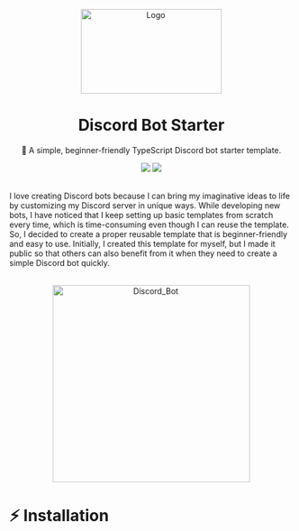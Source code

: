 <p align="center">
  <a href="#">
    
  </a>
  <p align="center">
   <img width="250" height="150" src="https://us-east-1.tixte.net/uploads/ajax.tixte.co/discord-dev-logo.png" alt="Logo">
  </p>
  <h1 align="center"><b>Discord Bot Starter</b></h1>
  <p align="center">
  🌿 A simple, beginner-friendly TypeScript Discord bot starter template.
   <br />
   <p align="center">
      <img src="https://img.shields.io/badge/License-MIT-green.svg"> <img src="https://badgen.net/badge/Built%20With/TypeScript/blue"> 
   </p>
  </p>
</p>
<br />
I love creating Discord bots because I can bring my imaginative ideas to life by customizing my Discord server in unique ways. While developing new bots, I have noticed that I keep setting up basic templates from scratch every time, which is time-consuming even though I can reuse the template. So, I decided to create a proper reusable template that is beginner-friendly and easy to use. Initially, I created this template for myself, but I made it public so that others can also benefit from it when they need to create a simple Discord bot quickly.
<br/>
<br/>

<p align="center">
  <img width="auto" height="350" src="https://us-east-1.tixte.net/uploads/ajax.tixte.co/discord-gif-emoji-3.gif" alt="Discord_Bot">
</p>

# ⚡ Installation